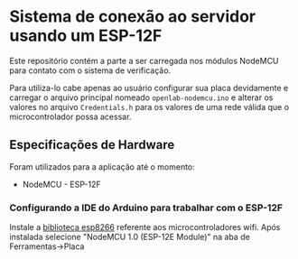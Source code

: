 # Sistema de conexão ao servidor usando um ESP-12F
Este repositório contém a parte a ser carregada nos módulos NodeMCU para contato com o sistema de verificação.

Para utiliza-lo cabe apenas ao usuário configurar sua placa devidamente e carregar o arquivo principal nomeado ```openlab-nodemcu.ino``` e alterar os valores no arquivo ```Credentials.h``` para os valores de uma rede válida que o microcontrolador possa acessar.

## Especificações de Hardware
Foram utilizados para a aplicação até o momento:
* NodeMCU - ESP-12F

### Configurando a IDE do Arduino para trabalhar com o ESP-12F
Instale a [biblioteca esp8266](https://arduino-esp8266.readthedocs.io/en/3.0.2/installing.html) referente aos microcontroladores wifi. Após instalada selecione "NodeMCU 1.0 (ESP-12E Module)" na aba de Ferramentas->Placa 
